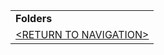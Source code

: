 <table><tbody><tr class="odd"><td><strong>Folders</strong></td></tr><tr class="even"><td><a href="./right.html">&lt;RETURN TO NAVIGATION&gt;</a></td></tr></tbody></table>
